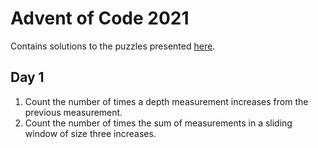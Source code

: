 # Advent of Code 2021

Contains solutions to the puzzles presented [here](https://adventofcode.com/2021).

## Day 1

1. Count the number of times a depth measurement increases from the previous measurement.
2. Count the number of times the sum of measurements in a sliding window of size three increases.
